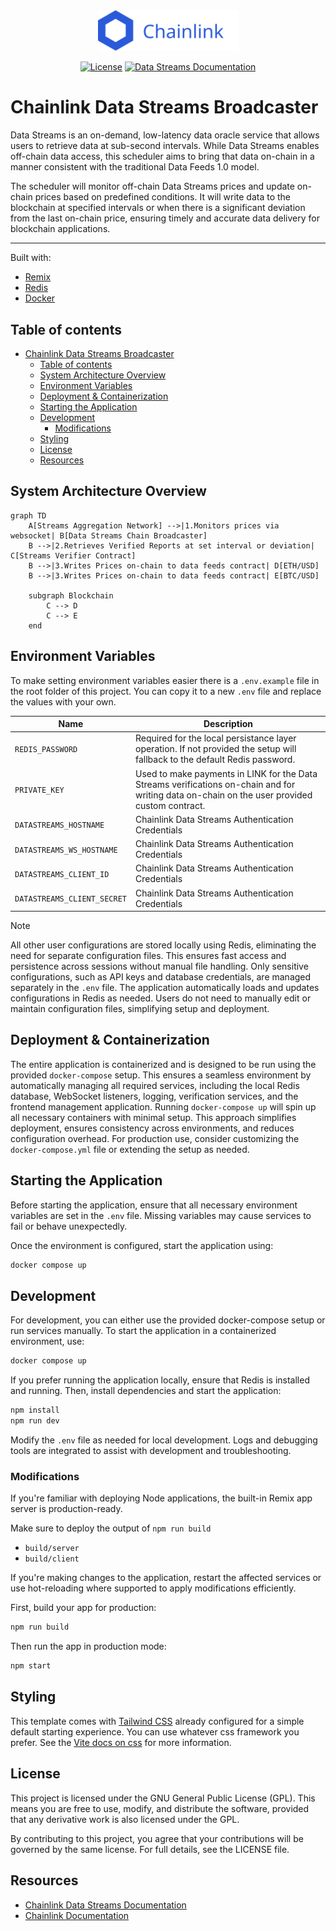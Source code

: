 <div style="text-align:center" align="center">
    <a href="https://chain.link" target="_blank">
        <img src="https://raw.githubusercontent.com/smartcontractkit/chainlink/develop/docs/logo-chainlink-blue.svg" width="225" alt="Chainlink logo">
    </a>

[![License](https://img.shields.io/badge/license-MIT-blue)](https://github.com/smartcontractkit/ccip-javascript-sdk/blob/main/LICENSE)
[![Data Streams Documentation](https://img.shields.io/static/v1?label=data-streams-docs&message=latest&color=blue)](https://docs.chain.link/data-streams/)
</div>

# Chainlink Data Streams Broadcaster

Data Streams is an on-demand, low-latency data oracle service that allows users to retrieve data at sub-second intervals. While Data Streams enables off-chain data access, this scheduler aims to bring that data on-chain in a manner consistent with the traditional Data Feeds 1.0 model.

The scheduler will monitor off-chain Data Streams prices and update on-chain prices based on predefined conditions. It will write data to the blockchain at specified intervals or when there is a significant deviation from the last on-chain price, ensuring timely and accurate data delivery for blockchain applications.

--- 

Built with:
- [Remix](https://remix.run/docs)
- [Redis](https://redis.io)
- [Docker](https://www.docker.com)

## Table of contents

- [Chainlink Data Streams Broadcaster](#chainlink-data-streams-broadcaster)
  - [Table of contents](#table-of-contents)
  - [System Architecture Overview](#system-architecture-overview)
  - [Environment Variables](#environment-variables)
  - [Deployment \& Containerization](#deployment--containerization)
  - [Starting the Application](#starting-the-application)
  - [Development](#development)
    - [Modifications](#modifications)
  - [Styling](#styling)
  - [License](#license)
  - [Resources](#resources)

## System Architecture Overview

```mermaid
graph TD
    A[Streams Aggregation Network] -->|1.Monitors prices via websocket| B[Data Streams Chain Broadcaster]
    B -->|2.Retrieves Verified Reports at set interval or deviation| C[Streams Verifier Contract]
    B -->|3.Writes Prices on-chain to data feeds contract| D[ETH/USD]
    B -->|3.Writes Prices on-chain to data feeds contract| E[BTC/USD]
    
    subgraph Blockchain
        C --> D
        C --> E
    end
```

## Environment Variables

To make setting environment variables easier there is a `.env.example` file in the root folder of this project. You can copy it to a new `.env` file and replace the values with your own.

| Name                        | Description                                                                                                                                   |
| --------------------------- | --------------------------------------------------------------------------------------------------------------------------------------------- |
| `REDIS_PASSWORD`            | Required for the local persistance layer operation. If not provided the setup will fallback to the default Redis password.                    |
| `PRIVATE_KEY`               | Used to make payments in LINK for the Data Streams verifications on-chain and for writing data on-chain on the user provided custom contract. |
| `DATASTREAMS_HOSTNAME`      | Chainlink Data Streams Authentication Credentials                                                                                             |
| `DATASTREAMS_WS_HOSTNAME`   | Chainlink Data Streams Authentication Credentials                                                                                             |
| `DATASTREAMS_CLIENT_ID`     | Chainlink Data Streams Authentication Credentials                                                                                             |
| `DATASTREAMS_CLIENT_SECRET` | Chainlink Data Streams Authentication Credentials                                                                                             |

> [!NOTE]
> All other user configurations are stored locally using Redis, eliminating the need for separate configuration files. This ensures fast access and persistence across sessions without manual file handling. Only sensitive configurations, such as API keys and database credentials, are managed separately in the `.env` file. The application automatically loads and updates configurations in Redis as needed. Users do not need to manually edit or maintain configuration files, simplifying setup and deployment.

## Deployment & Containerization  

The entire application is containerized and is designed to be run using the provided `docker-compose` setup. This ensures a seamless environment by automatically managing all required services, including the local Redis database, WebSocket listeners, logging, verification services, and the frontend management application. Running `docker-compose up` will spin up all necessary containers with minimal setup. This approach simplifies deployment, ensures consistency across environments, and reduces configuration overhead. For production use, consider customizing the `docker-composе.yml` file or extending the setup as needed.
## Starting the Application
Before starting the application, ensure that all necessary environment variables are set in the `.env` file. Missing variables may cause services to fail or behave unexpectedly.

Once the environment is configured, start the application using:

```sh
docker compose up
```

## Development

For development, you can either use the provided docker-compose setup or run services manually. To start the application in a containerized environment, use:

```sh
docker compose up
```

If you prefer running the application locally, ensure that Redis is installed and running. Then, install dependencies and start the application:

```sh
npm install
npm run dev
```

Modify the `.env` file as needed for local development. Logs and debugging tools are integrated to assist with development and troubleshooting.

### Modifications

If you're familiar with deploying Node applications, the built-in Remix app server is production-ready.

Make sure to deploy the output of `npm run build`

- `build/server`
- `build/client`

If you're making changes to the application, restart the affected services or use hot-reloading where supported to apply modifications efficiently.

First, build your app for production:

```sh
npm run build
```

Then run the app in production mode:

```sh
npm start
```


## Styling

This template comes with [Tailwind CSS](https://tailwindcss.com/) already configured for a simple default starting experience. You can use whatever css framework you prefer. See the [Vite docs on css](https://vitejs.dev/guide/features.html#css) for more information.

## License
This project is licensed under the GNU General Public License (GPL). This means you are free to use, modify, and distribute the software, provided that any derivative work is also licensed under the GPL.

By contributing to this project, you agree that your contributions will be governed by the same license. For full details, see the LICENSE file.

## Resources

- [Chainlink Data Streams Documentation](https://docs.chain.link/data-streams)
- [Chainlink Documentation](https://docs.chain.link/)